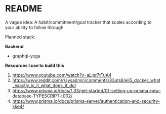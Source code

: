 # README

A vague idea: A habit/commitment/goal tracker that scales according to your ability to follow through

Planned stack:

**Backend**

- graphql-yoga

**Resources I use to build this**

1. https://www.youtube.com/watch?v=aLipr7tTuA4
2. https://www.reddit.com/r/sysadmin/comments/33uts6/eli5_docker_what_exactly_is_it_what_does_it_do/
3. https://www.prisma.io/docs/1.33/get-started/01-setting-up-prisma-new-database-TYPESCRIPT-t002/
4. https://www.prisma.io/docs/prisma-server/authentication-and-security-kke4/
